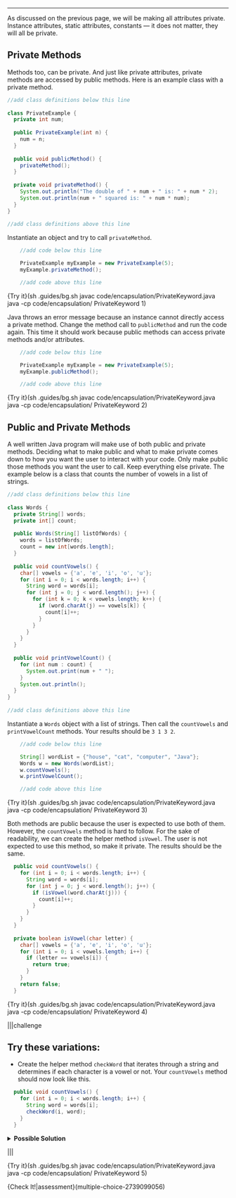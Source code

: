 ----------

As discussed on the previous page, we will be making all attributes private. Instance attributes, static attributes, constants — it does not matter, they will all be private.

## Private Methods

Methods too, can be private. And just like private attributes, private methods are accessed by public methods. Here is an example class with a private method.

```java
//add class definitions below this line
    
class PrivateExample {
  private int num;
  
  public PrivateExample(int n) {
    num = n;
  }
  
  public void publicMethod() {
    privateMethod();
  }
  
  private void privateMethod() {
    System.out.println("The double of " + num + " is: " + num * 2);
    System.out.println(num + " squared is: " + num * num);
  }
}
  
//add class definitions above this line
```

Instantiate an object and try to call `privateMethod`.

```java
    //add code below this line

    PrivateExample myExample = new PrivateExample(5);
    myExample.privateMethod();

    //add code above this line
```

{Try it}(sh .guides/bg.sh javac code/encapsulation/PrivateKeyword.java java -cp code/encapsulation/ PrivateKeyword 1)

Java throws an error message because an instance cannot directly access a private method. Change the method call to `publicMethod` and run the code again. This time it should work because public methods can access private methods and/or attributes.

```java
    //add code below this line

    PrivateExample myExample = new PrivateExample(5);
    myExample.publicMethod();

    //add code above this line
```

{Try it}(sh .guides/bg.sh javac code/encapsulation/PrivateKeyword.java java -cp code/encapsulation/ PrivateKeyword 2)

## Public and Private Methods

A well written Java program will make use of both public and private methods. Deciding what to make public and what to make private comes down to how you want the user to interact with your code. Only make public those methods you want the user to call. Keep everything else private. The example below is a class that counts the number of vowels in a list of strings. 

```java
//add class definitions below this line
    
class Words {
  private String[] words;
  private int[] count;
  
  public Words(String[] listOfWords) {
    words = listOfWords;
    count = new int[words.length];
  }
  
  public void countVowels() {
    char[] vowels = {'a', 'e', 'i', 'o', 'u'};
    for (int i = 0; i < words.length; i++) {
      String word = words[i];
      for (int j = 0; j < word.length(); j++) {
        for (int k = 0; k < vowels.length; k++) {
          if (word.charAt(j) == vowels[k]) {
            count[i]++;
          }
        }
      }
    }
  }
  
  public void printVowelCount() {
    for (int num : count) {
      System.out.print(num + " ");
    }
    System.out.println();
  }
}
  
//add class definitions above this line
```

Instantiate a `Words` object with a list of strings. Then call the `countVowels` and `printVowelCount` methods. Your results should be `3 1 3 2`.

```java
    //add code below this line

    String[] wordList = {"house", "cat", "computer", "Java"};
    Words w = new Words(wordList);
    w.countVowels();
    w.printVowelCount();

    //add code above this line
```

{Try it}(sh .guides/bg.sh javac code/encapsulation/PrivateKeyword.java java -cp code/encapsulation/ PrivateKeyword 3)

Both methods are public because the user is expected to use both of them. However, the `countVowels` method is hard to follow. For the sake of readability, we can create the helper method `isVowel`. The user is not expected to use this method, so make it private. The results should be the same.

```java
  public void countVowels() {
    for (int i = 0; i < words.length; i++) {
      String word = words[i];
      for (int j = 0; j < word.length(); j++) {
        if (isVowel(word.charAt(j))) {
          count[i]++;
        }
      }
    }
  }
  
  private boolean isVowel(char letter) {
    char[] vowels = {'a', 'e', 'i', 'o', 'u'};
    for (int i = 0; i < vowels.length; i++) {
      if (letter == vowels[i]) {
        return true;
      }
    }
    return false;
  }
```

{Try it}(sh .guides/bg.sh javac code/encapsulation/PrivateKeyword.java java -cp code/encapsulation/ PrivateKeyword 4)

|||challenge
## Try these variations:
* Create the helper method `checkWord` that iterates through a string and determines if each character is a vowel or not. Your `countVowels` method should now look like this.

```java
  public void countVowels() {
    for (int i = 0; i < words.length; i++) {
      String word = words[i];
      checkWord(i, word);
    }
  }
```

<details>
  <summary><strong>Possible Solution</strong></summary>
  Here is one way to create the <code>checkWord</code> method. Remember to make this method private as it not to be called by the user.
  
  ```java
    private void checkWord(int index, String word) {
      for (int i = 0; i < word.length(); i++) {
        char letter = word.charAt(i);                                
        if (isVowel(letter)) {
          count[index]++;
        }
      }
    }
  ```
</details>

|||

{Try it}(sh .guides/bg.sh javac code/encapsulation/PrivateKeyword.java java -cp code/encapsulation/ PrivateKeyword 5)
  
{Check It!|assessment}(multiple-choice-2739099056)
